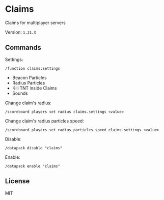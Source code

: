 # Claims

Claims for multiplayer servers

Version: `1.21.X`

## Commands

Settings:

```mcfunction
/function claims:settings
```

- Beacon Particles
- Radius Particles
- Kill TNT Inside Claims
- Sounds

Change claim's radius:

```mcfunction
/scoreboard players set radius claims.settings <value>
```

Change claim's radius particles speed:

```mcfunction
/scoreboard players set radius_particles_speed claims.settings <value>
```

Disable:

```mcfunction
/datapack disable "claims"
```

Enable:

```mcfunction
/datapack enable "claims"
```

## License

MIT